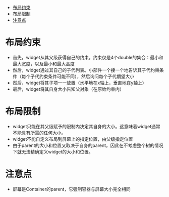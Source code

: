 <!-- TOC -->

- [布局约束](#布局约束)
- [布局限制](#布局限制)
- [注意点](#注意点)

<!-- /TOC -->

# 布局约束

* 首先，widget从其父级获得自己的约束。约束仅是4个double的集合：最小和最大宽度，以及最小和最大高度
* 然后，widget通过其自己的子代列表。小部件一个接一个地告诉其子代约束条件（每个子代约束条件可能不同），然后询问每个子代期望大小
* 然后，widget将其子项一一放置（水平地在x轴上，垂直地在y轴上）
* 最后，widget将其自身大小告知父对象（在原始约束内）

# 布局限制

* widget只能在其父级赋予的限制内决定其自身的大小。这意味着widget通常不能具有所需的任何大小。
* widget不能自定义布局到屏幕上的指定位置，由父级指定位置
* 由于parent的大小和位置又取决于自身的parent，因此在不考虑整个树的情况下就无法精确定义widget的大小和位置。

# 注意点

* 屏幕是Container的parent，它强制容器与屏幕大小完全相同